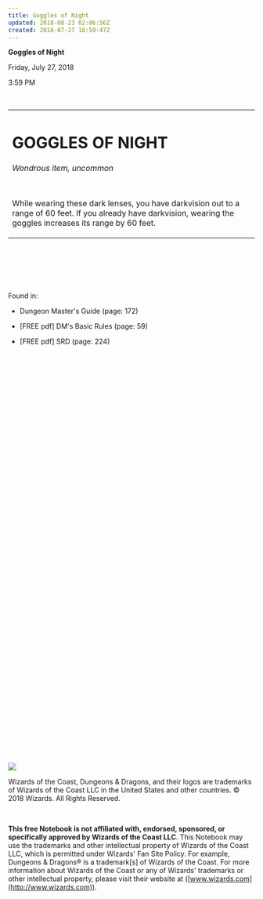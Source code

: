 ```yaml
---
title: Goggles of Night
updated: 2018-08-23 02:06:56Z
created: 2018-07-27 18:59:47Z
---
```


**Goggles of Night**

Friday, July 27, 2018

3:59 PM

 

<table><tbody><tr class="odd"><td><h1 id="goggles-of-night"><strong>GOGGLES OF NIGHT</strong></h1><p><em>Wondrous item, uncommon</em></p><p> </p><p>While wearing these dark lenses, you have darkvision out to a range of 60 feet. If you already have darkvision, wearing the goggles increases its range by 60 feet.</p></td></tr></tbody></table>

 

 

 

Found in:

-   Dungeon Master's Guide (page: 172)

-   \[FREE pdf\] DM's Basic Rules (page: 59)

-   \[FREE pdf\] SRD (page: 224)

 

 

 

 

 

 

 

 

 

 

 

 

 

 

 

 

 

 

 

 

 

 

 

 

 

 

 

![](tmp\media\image1.png)

Wizards of the Coast, Dungeons & Dragons, and their logos are trademarks of Wizards of the Coast LLC in the United States and other countries. © 2018 Wizards. All Rights Reserved.

 

**This free Notebook is not affiliated with, endorsed, sponsored, or specifically approved by Wizards of the Coast LLC**. This Notebook may use the trademarks and other intellectual property of Wizards of the Coast LLC, which is permitted under Wizards' Fan Site Policy. For example, Dungeons & Dragons® is a trademark\[s\] of Wizards of the Coast. For more information about Wizards of the Coast or any of Wizards' trademarks or other intellectual property, please visit their website at ([www.wizards.com](http://www.wizards.com)).

